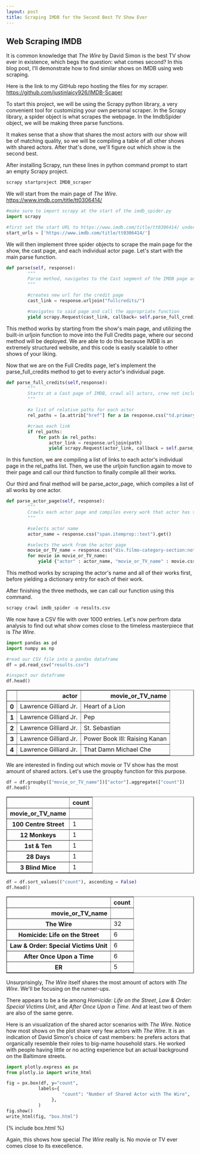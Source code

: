 ```yaml
---
layout: post
title: Scraping IMDB for the Second Best TV Show Ever
---
```



## Web Scraping IMDB
It is common knowledge that *The Wire* by David Simon is the best TV show ever in existence, which begs the question: what comes second? In this blog post, I'll demonstrate how to find similar shows on IMDB using web scraping. 

Here is the link to my GitHub repo hosting the files for my scraper. https://github.com/justinlaicy926/IMDB-Scaper

To start this project, we will be using the Scrapy python library, a very convenient tool for customizing your own personal scraper. In the Scrapy library, a spider object is what scrapes the webpage. In the ImdbSpider object, we will be making three parse functions.

It makes sense that a show that shares the most actors with our show will be of matching quality, so we will be compiling a table of all other shows with shared actors. After that's done, we'll figure out which show is the second best.

After installing Scrapy, run these lines in python command prompt to start an empty Scrapy project.


```python
scrapy startproject IMDB_scraper
```

We will start from the main page of *The Wire*. 
https://www.imdb.com/title/tt0306414/


```python
#make sure to import scrapy at the start of the imdb_spider.py
import scrapy

#first set the start URL to https://www.imdb.com/title/tt0306414/ under the ImdbSpider class
start_urls = ['https://www.imdb.com/title/tt0306414/']
```

We will then implement three spider objects to scrape the main page for the show, the cast page, and each individual actor page. Let's start with the main parse function.


```python
def parse(self, response):
        """
        Parse method, navigates to the Cast segment of the IMDB page and calls the subsequent function
        """

        #creates new url for the credit page 
        cast_link = response.urljoin("fullcredits/")

        #navigates to said page and call the appropriate function 
        yield scrapy.Request(cast_link, callback= self.parse_full_credits)
```

This method works by starting from the show's main page, and utilizing the built-in urljoin function to move into the Full Credits page, where our second method will be deployed. We are able to do this because IMDB is an extremely structured website, and this code is easily scalable to other shows of your liking.

Now that we are on the Full Credits page, let's implement the parse_full_credits method to get to every actor's individual page.


```python
def parse_full_credits(self,response):
        """
        Starts at a Cast page of IMDB, crawl all actors, crew not included, then call the parse_actor_page function 
        """

        #a list of relative paths for each actor   
        rel_paths = [a.attrib["href"] for a in response.css("td.primary_photo a")]

        #craws each link
        if rel_paths:
            for path in rel_paths:
                actor_link = response.urljoin(path)
                yield scrapy.Request(actor_link, callback = self.parse_actor_page)
```

In this function, we are compiling a list of links to each actor's individual page in the rel_paths list. Then, we use the urljoin function again to move to their page and call our third function to finally compile all their works. 

Our third and final method will be parse_actor_page, which compiles a list of all works by one actor.


```python
def parse_actor_page(self, response):
        """
        Crawls each actor page and compiles every work that actor has starred in
        """

        #selects actor name
        actor_name = response.css("span.itemprop::text").get()

        #selects the work from the actor page
        movie_or_TV_name = response.css("div.filmo-category-section:not([style*='display:none;']) b")
        for movie in movie_or_TV_name:
            yield {"actor" : actor_name, "movie_or_TV_name" : movie.css("a::text").get()}
```

This method works by scraping the actor's name and all of their works first, before yielding a dictionary entry for each of their work.

After finishing the three methods, we can call our function using this command.


```python
scrapy crawl imdb_spider -o results.csv
```

We now have a CSV file with over 1000 entries. Let's now perfrom data analysis to find out what show comes close to the timeless masterpiece that is *The Wire*.


```python
import pandas as pd
import numpy as np
```


```python
#read our CSV file into a pandas dataframe
df = pd.read_csv("results.csv")

#inspect our dataframe
df.head()
```




<div>
<style scoped>
    .dataframe tbody tr th:only-of-type {
        vertical-align: middle;
    }

    .dataframe tbody tr th {
        vertical-align: top;
    }

    .dataframe thead th {
        text-align: right;
    }
</style>
<table border="1" class="dataframe">
  <thead>
    <tr style="text-align: right;">
      <th></th>
      <th>actor</th>
      <th>movie_or_TV_name</th>
    </tr>
  </thead>
  <tbody>
    <tr>
      <th>0</th>
      <td>Lawrence Gilliard Jr.</td>
      <td>Heart of a Lion</td>
    </tr>
    <tr>
      <th>1</th>
      <td>Lawrence Gilliard Jr.</td>
      <td>Pep</td>
    </tr>
    <tr>
      <th>2</th>
      <td>Lawrence Gilliard Jr.</td>
      <td>St. Sebastian</td>
    </tr>
    <tr>
      <th>3</th>
      <td>Lawrence Gilliard Jr.</td>
      <td>Power Book III: Raising Kanan</td>
    </tr>
    <tr>
      <th>4</th>
      <td>Lawrence Gilliard Jr.</td>
      <td>That Damn Michael Che</td>
    </tr>
  </tbody>
</table>
</div>



We are interested in finding out which movie or TV show has the most amount of shared actors. Let's use the groupby function for this purpose.


```python
df = df.groupby(["movie_or_TV_name"])["actor"].aggregate(["count"])
df.head()
```




<div>
<style scoped>
    .dataframe tbody tr th:only-of-type {
        vertical-align: middle;
    }

    .dataframe tbody tr th {
        vertical-align: top;
    }

    .dataframe thead th {
        text-align: right;
    }
</style>
<table border="1" class="dataframe">
  <thead>
    <tr style="text-align: right;">
      <th></th>
      <th>count</th>
    </tr>
    <tr>
      <th>movie_or_TV_name</th>
      <th></th>
    </tr>
  </thead>
  <tbody>
    <tr>
      <th>100 Centre Street</th>
      <td>1</td>
    </tr>
    <tr>
      <th>12 Monkeys</th>
      <td>1</td>
    </tr>
    <tr>
      <th>1st &amp; Ten</th>
      <td>1</td>
    </tr>
    <tr>
      <th>28 Days</th>
      <td>1</td>
    </tr>
    <tr>
      <th>3 Blind Mice</th>
      <td>1</td>
    </tr>
  </tbody>
</table>
</div>




```python
df = df.sort_values(("count"), ascending = False)
df.head()
```




<div>
<style scoped>
    .dataframe tbody tr th:only-of-type {
        vertical-align: middle;
    }

    .dataframe tbody tr th {
        vertical-align: top;
    }

    .dataframe thead th {
        text-align: right;
    }
</style>
<table border="1" class="dataframe">
  <thead>
    <tr style="text-align: right;">
      <th></th>
      <th>count</th>
    </tr>
    <tr>
      <th>movie_or_TV_name</th>
      <th></th>
    </tr>
  </thead>
  <tbody>
    <tr>
      <th>The Wire</th>
      <td>32</td>
    </tr>
    <tr>
      <th>Homicide: Life on the Street</th>
      <td>6</td>
    </tr>
    <tr>
      <th>Law &amp; Order: Special Victims Unit</th>
      <td>6</td>
    </tr>
    <tr>
      <th>After Once Upon a Time</th>
      <td>6</td>
    </tr>
    <tr>
      <th>ER</th>
      <td>5</td>
    </tr>
  </tbody>
</table>
</div>



Unsurprisingly, *The Wire* itself shares the most amount of actors with *The Wire*. We'll be focusing on the runner-ups. 

There appears to be a tie among *Homicide: Life on the Street*, *Law & Order: Special Victims Unit*, and *After Once Upon a Time*. And at least two of them are also of the same genre.

Here is an visualization of the shared actor scenarios with *The Wire*. Notice how most shows on the plot share very few actors with *The Wire*. It is an indication of David Simon's choice of cast members: he prefers actors that organically resemble their roles to big-name household stars. He worked with people having little or no acting experience but an actual background on the Baltimore streets. 


```python
import plotly.express as px
from plotly.io import write_html
```


```python
fig = px.box(df, y="count",
            labels={
                     "count": "Number of Shared Actor with The Wire",
                 },
            )
fig.show()
write_html(fig, "box.html")
```


{% include box.html %}



Again, this shows how special *The Wire* really is. No movie or TV ever comes close to its execellence.



